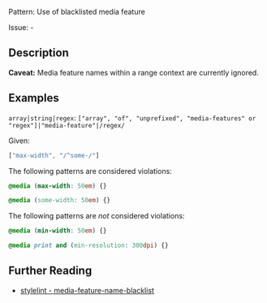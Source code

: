 Pattern: Use of blacklisted media feature

Issue: -

## Description

**Caveat:** Media feature names within a range context are currently ignored.

## Examples

`array|string|regex`: `["array", "of", "unprefixed", "media-features" or "regex"]|"media-feature"|/regex/`

Given:

```js
["max-width", "/^some-/"]
```

The following patterns are considered violations:

```css
@media (max-width: 50em) {}
```

```css
@media (some-width: 50em) {}
```

The following patterns are *not* considered violations:

```css
@media (min-width: 50em) {}
```

```css
@media print and (min-resolution: 300dpi) {}
```

## Further Reading

* [stylelint - media-feature-name-blacklist](https://stylelint.io/user-guide/rules/media-feature-name-blacklist)